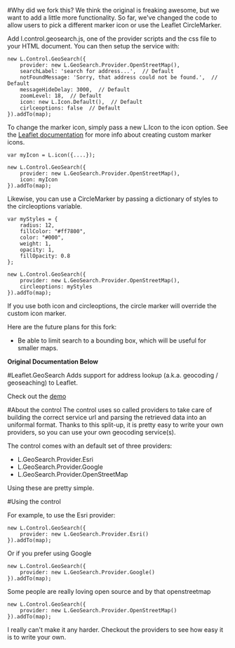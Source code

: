 #Why did we fork this?
We think the original is freaking awesome, but we want to add a little more functionality. So far, we've changed the code to allow users to pick a different marker icon or use the Leaflet CircleMarker.

Add l.control.geosearch.js, one of the provider scripts and the css file to your HTML document. You can then setup the service with:

````
new L.Control.GeoSearch({
	provider: new L.GeoSearch.Provider.OpenStreetMap(),
	searchLabel: 'search for address...',  // Default
	notFoundMessage: 'Sorry, that address could not be found.',  // Default
	messageHideDelay: 3000,  // Default
	zoomLevel: 18,  // Default
	icon: new L.Icon.Default(),  // Default
	cirlceoptions: false  // Default
}).addTo(map);
````

To change the marker icon, simply pass a new L.Icon to the icon option. See the [Leaflet documentation](http://leafletjs.com/reference.html#icon) for more info about creating custom marker icons.

````
var myIcon = L.icon({....});

new L.Control.GeoSearch({
	provider: new L.GeoSearch.Provider.OpenStreetMap(),
	icon: myIcon
}).addTo(map);
````

Likewise, you can use a CircleMarker by passing a dictionary of styles to the circleoptions variable.

````
var myStyles = {
	radius: 12,
	fillColor: "#ff7800",
	color: "#000",
	weight: 1,
	opacity: 1,
	fillOpacity: 0.8
};

new L.Control.GeoSearch({
	provider: new L.GeoSearch.Provider.OpenStreetMap(),
	circleoptions: myStyles
}).addTo(map);
````

If you use both icon and circleoptions, the circle marker will override the custom icon marker.

Here are the future plans for this fork:
  - Be able to limit search to a bounding box, which will be useful for smaller maps.

**Original Documentation Below**

#Leaflet.GeoSearch
Adds support for address lookup (a.k.a. geocoding / geoseaching) to Leaflet.

Check out the [demo](http://smeijer.github.com/GeoSearch/)

#About the control
The control uses so called providers to take care of building the correct service url and parsing the retrieved data into an uniformal format. Thanks to this split-up, it is pretty easy to write your own providers, so you can use your own geocoding service(s).

The control comes with an default set of three providers:

  - L.GeoSearch.Provider.Esri
  - L.GeoSearch.Provider.Google
  - L.GeoSearch.Provider.OpenStreetMap

Using these are pretty simple.

#Using the control

For example, to use the Esri provider:

````
new L.Control.GeoSearch({
    provider: new L.GeoSearch.Provider.Esri()
}).addTo(map);
````

Or if you prefer using Google

````
new L.Control.GeoSearch({
    provider: new L.GeoSearch.Provider.Google()
}).addTo(map);
````

Some people are really loving open source and by that openstreetmap

````
new L.Control.GeoSearch({
    provider: new L.GeoSearch.Provider.OpenStreetMap()
}).addTo(map);
````

I really can't make it any harder. Checkout the providers to see how easy it is to write your own.
